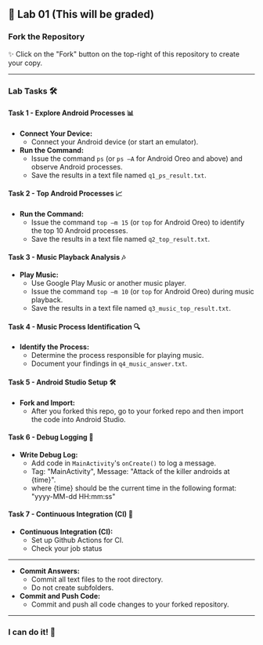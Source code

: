 ## 👋 Lab 01 (This will be graded) 

### Fork the Repository 

✨ Click on the "Fork" button on the top-right of this repository to create your copy.

---

### Lab Tasks 🛠️

#### Task 1 - Explore Android Processes 📊

- **Connect Your Device:**
    - Connect your Android device (or start an emulator).
- **Run the Command:**
    - Issue the command `ps` (or `ps –A` for Android Oreo and above) and observe Android processes.
    - Save the results in a text file named `q1_ps_result.txt`.

#### Task 2 - Top Android Processes 📈

- **Run the Command:**
    - Issue the command `top –m 15` (or `top` for Android Oreo) to identify the top 10 Android processes.
    - Save the results in a text file named `q2_top_result.txt`.

#### Task 3 - Music Playback Analysis 🎶

- **Play Music:**
    - Use Google Play Music or another music player.
    - Issue the command `top –m 10` (or `top` for Android Oreo) during music playback.
    - Save the results in a text file named `q3_music_top_result.txt`.

#### Task 4 - Music Process Identification 🔍

- **Identify the Process:**
    - Determine the process responsible for playing music.
    - Document your findings in `q4_music_answer.txt`.

#### Task 5 - Android Studio Setup 🛠️

- **Fork and Import:**
    - After you forked this repo, go to your forked repo and then import the code into Android Studio.

#### Task 6 - Debug Logging 🐛

- **Write Debug Log:**
    - Add code in `MainActivity`'s `onCreate()` to log a message.
    - Tag: "MainActivity", Message: "Attack of the killer androids at {time}". 
    - where {time} should be the current time in the following format: "yyyy-MM-dd HH:mm:ss"

#### Task 7 - Continuous Integration (CI) 🔄

- **Continuous Integration (CI):**
  - Set up Github Actions for CI.
  - Check your job status

  
---

- **Commit Answers:**
    - Commit all text files to the root directory.
    - Do not create subfolders.
- **Commit and Push Code:**
    - Commit and push all code changes to your forked repository.


---

### I can do it! 🚀


